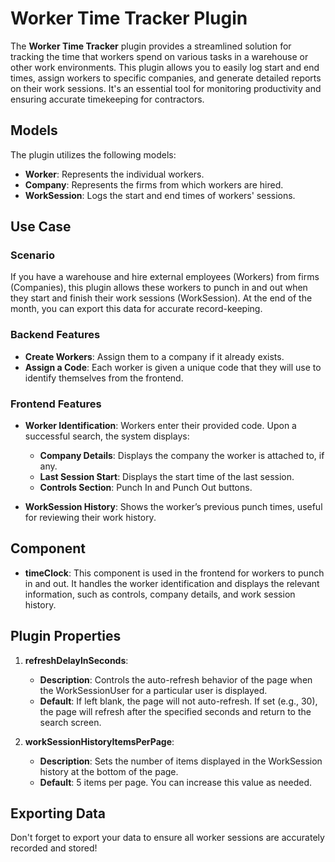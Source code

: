 # Worker Time Tracker Plugin

The **Worker Time Tracker** plugin provides a streamlined solution for tracking the time that workers spend on various tasks in a warehouse or other work environments. This plugin allows you to easily log start and end times, assign workers to specific companies, and generate detailed reports on their work sessions. It's an essential tool for monitoring productivity and ensuring accurate timekeeping for contractors.

## Models

The plugin utilizes the following models:

- **Worker**: Represents the individual workers.
- **Company**: Represents the firms from which workers are hired.
- **WorkSession**: Logs the start and end times of workers' sessions.

## Use Case

### Scenario

If you have a warehouse and hire external employees (Workers) from firms (Companies), this plugin allows these workers to punch in and out when they start and finish their work sessions (WorkSession). At the end of the month, you can export this data for accurate record-keeping.

### Backend Features

- **Create Workers**: Assign them to a company if it already exists.
- **Assign a Code**: Each worker is given a unique code that they will use to identify themselves from the frontend.

### Frontend Features

- **Worker Identification**: Workers enter their provided code. Upon a successful search, the system displays:
  - **Company Details**: Displays the company the worker is attached to, if any.
  - **Last Session Start**: Displays the start time of the last session.
  - **Controls Section**: Punch In and Punch Out buttons.

- **WorkSession History**: Shows the worker’s previous punch times, useful for reviewing their work history.

## Component

- **timeClock**: This component is used in the frontend for workers to punch in and out. It handles the worker identification and displays the relevant information, such as controls, company details, and work session history.

## Plugin Properties

1. **refreshDelayInSeconds**: 
   - **Description**: Controls the auto-refresh behavior of the page when the WorkSessionUser for a particular user is displayed.
   - **Default**: If left blank, the page will not auto-refresh. If set (e.g., 30), the page will refresh after the specified seconds and return to the search screen.

2. **workSessionHistoryItemsPerPage**: 
   - **Description**: Sets the number of items displayed in the WorkSession history at the bottom of the page.
   - **Default**: 5 items per page. You can increase this value as needed.

## Exporting Data

Don't forget to export your data to ensure all worker sessions are accurately recorded and stored!
